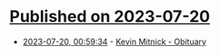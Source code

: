 # [Published on 2023-07-20](index.md)

* [2023-07-20, 00:59:34](https://lobste.rs/s/zxm2ty/kevin_mitnick_obituary) - [Kevin Mitnick - Obituary](https://www.dignitymemorial.com/obituaries/las-vegas-nv/kevin-mitnick-11371668)
